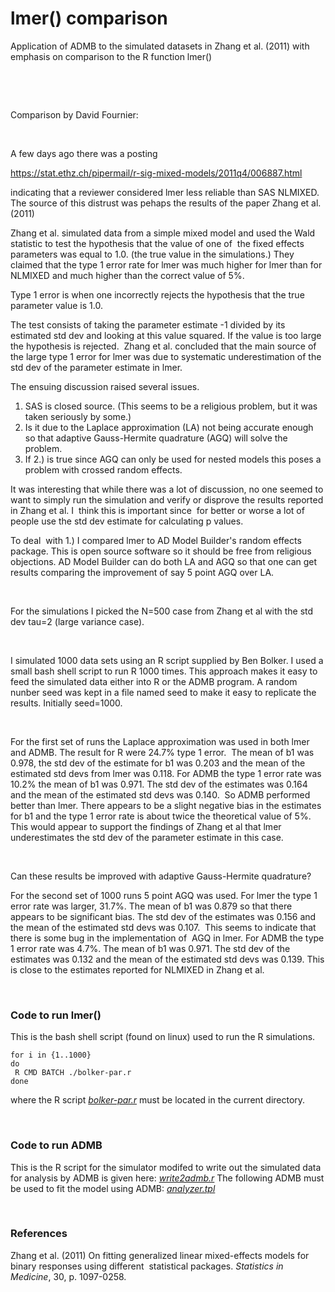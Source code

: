 #  lmer() comparison

Application of ADMB to the simulated datasets in Zhang et al. (2011) with emphasis on comparison to the R function lmer()

 

 

Comparison by David Fournier:

 

A few days ago there was a posting

<https://stat.ethz.ch/pipermail/r-sig-mixed-models/2011q4/006887.html>

indicating that a reviewer considered lmer less reliable than SAS NLMIXED. The source of this distrust was pehaps the results of the paper Zhang et al. (2011)

Zhang et al. simulated data from a simple mixed model and used the Wald statistic to test the hypothesis that the value of one of  the fixed effects parameters was equal to 1.0. (the true value in the simulations.) They claimed that the type 1 error rate for lmer was much higher for lmer than for NLMIXED and much higher than the correct value of 5%.

Type 1 error is when one incorrectly rejects the hypothesis that the true parameter value is 1.0.

The test consists of taking the parameter estimate -1 divided by its estimated std dev and looking at this value squared. If the value is too large the hypothesis is rejected.  Zhang et al. concluded that the main source of the large type 1 error for lmer was due to systematic underestimation of the std dev of the parameter estimate in lmer.

The ensuing discussion raised several issues.

1. SAS is closed source. (This seems to be a religious problem, but it was taken seriously by some.)
2. Is it due to the Laplace approximation (LA) not being accurate enough so that adaptive Gauss-Hermite quadrature (AGQ) will solve the problem.
3. If 2.) is true since AGQ can only be used for nested models this poses a problem with crossed random effects.  

It was interesting that while there was a lot of discussion, no one seemed to want to simply run the simulation and verify or disprove the results reported in Zhang et al. I  think this is important since  for better or worse a lot of people use the std dev estimate for calculating p values.

To deal  with 1.) I compared lmer to AD Model Builder's random effects package. This is open source software so it should be free from religious objections. AD Model Builder can do both LA and AGQ so that one can get results comparing the improvement of say 5 point AGQ over LA.

 

For the simulations I picked the N=500 case from Zhang et al with the std dev tau=2 (large variance case).

 

I simulated 1000 data sets using an R script supplied by Ben Bolker. I used a small bash shell script to run R 1000 times. This approach makes it easy to feed the simulated data either into R or the ADMB program. A random nunber seed was kept in a file named seed to make it easy to replicate the results. Initially seed=1000.

 

For the first set of runs the Laplace approximation was used in both lmer and ADMB. The result for R were 24.7% type 1 error.  The mean of b1 was 0.978, the std dev of the estimate for b1 was 0.203 and the mean of the estimated std devs from lmer was 0.118. For ADMB the type 1 error rate was 10.2% the mean of b1 was 0.971. The std dev of the estimates was 0.164 and the mean of the estimated std devs was 0.140.  So ADMB performed better than lmer. There appears to be a slight negative bias in the estimates for b1 and the type 1 error rate is about twice the theoretical value of 5%. This would appear to support the findings of Zhang et al that lmer underestimates the std dev of the parameter estimate in this case.

 

Can these results be improved with adaptive Gauss-Hermite quadrature?

For the second set of 1000 runs 5 point AGQ was used. For lmer the type 1 error rate was larger, 31.7%. The mean of b1 was 0.879 so that there appears to be significant bias. The std dev of the estimates was 0.156 and the mean of the estimated std devs was 0.107.  This seems to indicate that there is some bug in the implementation of  AGQ in lmer. For ADMB the type 1 error rate was 4.7%. The mean of b1 was 0.971. The std dev of the estimates was 0.132 and the mean of the estimated std devs was 0.139. This is close to the estimates reported for NLMIXED in Zhang et al.

 

### Code to run lmer()

This is the bash shell script (found on linux) used to run the R simulations.

    for i in {1..1000}
    do
     R CMD BATCH ./bolker-par.r
    done

where the R script [_bolker-par.r_][1] must be located in the current directory.

 

### Code to run ADMB

This is the R script for the simulator modifed to write out the simulated data for analysis by ADMB is given here: [_write2admb.r_][2] The following ADMB must be used to fit the model using ADMB: [_analyzer.tpl_][3]

 

### References

Zhang et al. (2011) On fitting generalized linear mixed-effects models for binary responses using different  statistical packages. _Statistics in Medicine_, 30, p. 1097-0258.

[1]: ./bolker-par.r "bolker-par.r"
[2]: ./write2admb.r "write2admb.r"
[3]: ./analyzer.tpl "analyzer.tpl"
